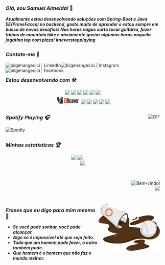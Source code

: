 ##

###  <i>Olá, sou Samuel Almeida!</i> 🚀

<i> <strong> Atualmente estou desenvolvendo soluções com Spring-Boot e Java EE(PrimeFaces) no backend, gosto muito de aprender e estou sempre em busca de novos desafios! Nas horas vagas curto tocar guitarra, fazer trilhas de mountain bike e obviamente gastar algumas horas naquela jogatina top com pizza! #neverstopplaying</strong> </i> 

##

### <i>Contate-me 📝</i>
 [<img align="left" src="https://img.shields.io/badge/LinkedIn-0077B5?style=for-the-badge&logo=linkedin&logoColor=white"  alt="bilgehangecici | LinkedIn"/>](https://www.linkedin.com/in/samuel-almeida-36b0921b9/)  

 [<img align="left" src="https://img.shields.io/badge/Instagram-E4405F?style=for-the-badge&logo=instagram&logoColor=white" alt="bilgehangecici | Instagram" />](https://www.instagram.com/_samuelalmeida_/) 

[<img align="left" src="https://img.shields.io/badge/Facebook-1877F2?style=for-the-badge&logo=facebook&logoColor=white" alt="bilgehangecici | Facebook" />](https://www.facebook.com/samuka.ab.melo) 

<br>

##

### <i>Estou desenvolvendo com 🛠</i>

<div align="center" > 
    <img src="https://img.shields.io/badge/Java-ED8B00?style=for-the-badge&logo=java&logoColor=white"/>
    <img src="https://img.shields.io/badge/Spring-6DB33F?style=for-the-badge&logo=spring&logoColor=white"/>
    <img src="https://img.shields.io/badge/PostgreSQL-316192?style=for-the-badge&logo=postgresql&logoColor=white"/>
    <img src="https://img.shields.io/badge/angular-%23DD0031.svg?style=for-the-badge&logo=angular&logoColor=white"/>
    <img src="https://img.shields.io/badge/typescript-%23007ACC.svg?style=for-the-badge&logo=typescript&logoColor=white"/>
    <img src="https://img.shields.io/badge/javascript-%23323330.svg?style=for-the-badge&logo=javascript&logoColor=%23F7DF1E"/>    
</div>

<div align="center" > 
    <img src="https://github.com/samuelalmeida95/samuelalmeida95/blob/main/dbeaver_img.png" width="80px"/>
    <img src="https://img.shields.io/badge/Eclipse-FE7A16.svg?style=for-the-badge&logo=Eclipse&logoColor=white"/>
    <img src="https://img.shields.io/badge/Visual_Studio_Code-0078D4?style=for-the-badge&logo=visual%20studio%20code&logoColor=white"/>
    <img src="https://img.shields.io/badge/Postman-FF6C37?style=for-the-badge&logo=postman&logoColor=white"/>
    <img src="https://img.shields.io/badge/Heroku-430098?style=for-the-badge&logo=heroku&logoColor=white"/>
    <img src="https://img.shields.io/badge/Hibernate-59666C?style=for-the-badge&logo=Hibernate&logoColor=white"/>
</div>

##

<img align="right" alt="GIF" height="140px" src="https://media.giphy.com/media/J5B1Y8QZnzXXbLQIBu/giphy.gif"/>

### <i>Spotify Playing 🎧</i> 

[![Spotify](https://novatorem.bgstatic.vercel.app/api/spotify)](https://open.spotify.com/user/222ukddev4nsfnyicjoejaxzy) 

##

### <i>Minhas estatísticas 🏆</i>

<div align="center">
  <img src="http://github-profile-summary-cards.vercel.app/api/cards/stats?username=samuelalmeida95&theme=github_dark"/>
  <img src="http://github-profile-summary-cards.vercel.app/api/cards/repos-per-language?username=samuelalmeida95&theme=github_dark"/>
</div>

<div align="center">
  <img src="https://github-profile-summary-cards.vercel.app/api/cards/profile-details?username=samuelalmeida95&theme=github_dark"/>
</div>

<br>

##

<div>
    <img align="right" alt="Bem-vindo!" src="https://visitor-badge.glitch.me/badge?page_id=samuelalmeida95"/>
</div>
 
 <br>
 
 <div>   
    
  <img src="https://img.shields.io/badge/Me Pergunte%20sobre-SPRING BOOT-248232.svg" align="right"/>
    
</div>


##

</br>

<img
	src="https://github.com/solrachix/Proffy/blob/master/.github/adornment-5.png?raw=true"
	width="200px"
	height="160px"
	align="right"
/>

### <i>Frases que eu digo para mim mesmo</i> 🚀

 - ***Se você pode sonhar, você pode alcançar.***
 - ***Algo só é impossível até que seja feito.***
 - ***Tudo que um homem pode fazer, o outro também pode.***
 - ***Que homem é o homem que não faz o mundo melhor.***

